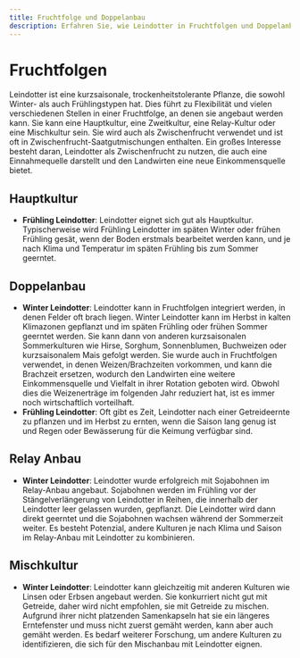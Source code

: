 ```yaml
---
title: Fruchtfolge und Doppelanbau
description: Erfahren Sie, wie Leindotter in Fruchtfolgen und Doppelanbausysteme passt, um Ertrag und Rentabilität zu maximieren.
---
```

# Fruchtfolgen
Leindotter ist eine kurzsaisonale, trockenheitstolerante Pflanze, die sowohl Winter- als auch Frühlingstypen hat. Dies führt zu Flexibilität und vielen verschiedenen Stellen in einer Fruchtfolge, an denen sie angebaut werden kann. Sie kann eine Hauptkultur, eine Zweitkultur, eine Relay-Kultur oder eine Mischkultur sein. Sie wird auch als Zwischenfrucht verwendet und ist oft in Zwischenfrucht-Saatgutmischungen enthalten. Ein großes Interesse besteht daran, Leindotter als Zwischenfrucht zu nutzen, die auch eine Einnahmequelle darstellt und den Landwirten eine neue Einkommensquelle bietet.

## Hauptkultur
- **Frühling Leindotter**: Leindotter eignet sich gut als Hauptkultur. Typischerweise wird Frühling Leindotter im späten Winter oder frühen Frühling gesät, wenn der Boden erstmals bearbeitet werden kann, und je nach Klima und Temperatur im späten Frühling bis zum Sommer geerntet.

## Doppelanbau

- **Winter Leindotter**: Leindotter kann in Fruchtfolgen integriert werden, in denen Felder oft brach liegen. Winter Leindotter kann im Herbst in kalten Klimazonen gepflanzt und im späten Frühling oder frühen Sommer geerntet werden. Sie kann dann von anderen kurzsaisonalen Sommerkulturen wie Hirse, Sorghum, Sonnenblumen, Buchweizen oder kurzsaisonalem Mais gefolgt werden. Sie wurde auch in Fruchtfolgen verwendet, in denen Weizen/Brachzeiten vorkommen, und kann die Brachzeit ersetzen, wodurch den Landwirten eine weitere Einkommensquelle und Vielfalt in ihrer Rotation geboten wird. Obwohl dies die Weizenerträge im folgenden Jahr reduziert hat, ist es immer noch wirtschaftlich vorteilhaft.
- **Frühling Leindotter**: Oft gibt es Zeit, Leindotter nach einer Getreideernte zu pflanzen und im Herbst zu ernten, wenn die Saison lang genug ist und Regen oder Bewässerung für die Keimung verfügbar sind.

## Relay Anbau

- **Winter Leindotter**: Leindotter wurde erfolgreich mit Sojabohnen im Relay-Anbau angebaut. Sojabohnen werden im Frühling vor der Stängelverlängerung von Leindotter in Reihen, die innerhalb der Leindotter leer gelassen wurden, gepflanzt. Die Leindotter wird dann direkt geerntet und die Sojabohnen wachsen während der Sommerzeit weiter. Es besteht Potenzial, andere Kulturen je nach Klima und Saison im Relay-Anbau mit Leindotter zu kombinieren.

## Mischkultur

- **Winter Leindotter**: Leindotter kann gleichzeitig mit anderen Kulturen wie Linsen oder Erbsen angebaut werden. Sie konkurriert nicht gut mit Getreide, daher wird nicht empfohlen, sie mit Getreide zu mischen. Aufgrund ihrer nicht platzenden Samenkapseln hat sie ein längeres Erntefenster und muss nicht zuerst gemäht werden, kann aber auch gemäht werden. Es bedarf weiterer Forschung, um andere Kulturen zu identifizieren, die sich für den Mischanbau mit Leindotter eignen.